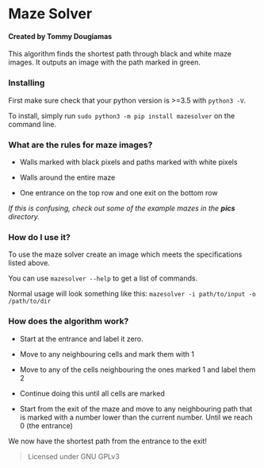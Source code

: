 # Maze Solver
#### Created by Tommy Dougiamas  

This algorithm finds the shortest path through black and white maze images. It outputs an image with the path marked in green.

### Installing
First make sure check that your python version is >=3.5 with `python3 -V`.

To install, simply run `sudo python3 -m pip install mazesolver` on the command line. 

### What are the rules for maze images?
- Walls marked with black pixels and paths marked with white pixels

- Walls around the entire maze

- One entrance on the top row and one exit on the bottom row

*If this is confusing, check out some of the example mazes in the **pics** directory.*

### How do I use it?

To use the maze solver create an image which meets the specifications listed above.

You can use `mazesolver --help` to get a list of commands.

Normal usage will look something like this: `mazesolver -i path/to/input -o /path/to/dir`


### How does the algorithm work?

- Start at the entrance and label it zero.

- Move to any neighbouring cells and mark them with 1

- Move to any of the cells neighbouring the ones marked 1 and label them 2

- Continue doing this until all cells are marked

- Start from the exit of the maze and move to any neighbouring path that is marked with a number lower than the current number. Until we reach 0 (the entrance)

We now have the shortest path from the entrance to the exit!

> Licensed under GNU GPLv3



